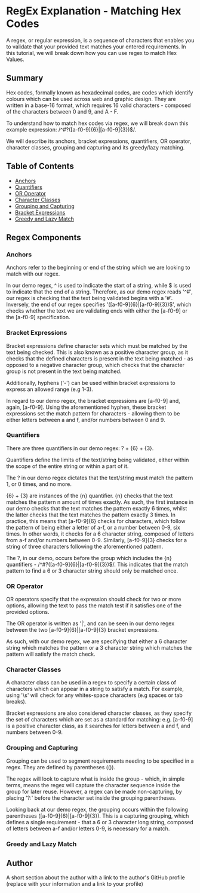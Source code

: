 # RegEx Explanation - Matching Hex Codes

A regex, or regular expression, is a sequence of characters that enables you to validate that your provided text matches your entered requirements. In this tutorial, we will break down how you can use regex to match Hex Values.

## Summary

Hex codes, formally known as hexadecimal codes, are codes which identify colours which can be used across web and graphic design. They are written in a base-16 format, which requires 16 valid characters - composed of the characters between 0 and 9, and A - F.

To understand how to match hex codes via regex, we will break down this example expression: /^#?([a-f0-9]{6}|[a-f0-9]{3})$/.

We will describe its anchors, bracket expressions, quantifiers, OR operator, character classes, grouping and capturing and its greedy/lazy matching. 

## Table of Contents

- [Anchors](#anchors)
- [Quantifiers](#quantifiers)
- [OR Operator](#or-operator)
- [Character Classes](#character-classes)
- [Grouping and Capturing](#grouping-and-capturing)
- [Bracket Expressions](#bracket-expressions)
- [Greedy and Lazy Match](#greedy-and-lazy-match)


## Regex Components

### Anchors

Anchors refer to the beginning or end of the string which we are looking to match with our regex.

 In our demo regex, ^ is used to indicate the start of a string, while $ is used to indicate that the end of a string. Therefore, as our demo regex reads '^#', our regex is checking that the text being validated begins with a '#'. Inversely, the end of our regex specifies '([a-f0-9]{6}|[a-f0-9]{3})$', which checks whether the text we are validating ends with either the [a-f0-9] or the [a-f0-9] specification.

### Bracket Expressions

Bracket expressions define character sets which must be matched by the text being checked. This is also known as a positive character group, as it checks that the defined characters is present in the text being matched - as opposed to a negative character group, which checks that the character group is not present in the text being matched.

Additionally, hyphens ('-') can be used within bracket expressions to express an allowed range (e.g 1-3).

In regard to our demo regex, the bracket expressions are [a-f0-9] and, again, [a-f0-9]. Using the aforementioned hyphen, these bracket expressions set the match pattern for characters - allowing them to be either letters between a and f, and/or numbers between 0 and 9. 

### Quantifiers

There are three quantifiers in our demo regex: ? + {6} + {3}. 

Quantifiers define the limits of the text/string being validated, either within the scope of the entire string or within a part of it.

The ? in our demo regex dictates that the text/string must match the pattern 1, or 0 times, and no more. 

{6} + {3} are instances of the {n} quantifier. {n} checks that the text matches the pattern n amount of times exactly. As such, the first instance in our demo checks that the text matches the pattern exactly 6 times, whilst the latter checks that the text matches the pattern exactly 3 times. In practice, this means that [a-f0-9]{6} checks for characters, which follow the pattern of being either a letter of a-f, or a number between 0-9, six times. In other words, it checks for a 6 character string, composed of letters from a-f and/or numbers between 0-9. Similarly, [a-f0-9]{3} checks for a string of three characters following the aforementioned pattern.

The ?, in our demo, occurs before the group which includes the {n} quantifiers - /^#?([a-f0-9]{6}|[a-f0-9]{3})$/. This indicates that the match pattern to find a 6 or 3 character string should only be matched once.

### OR Operator

OR operators specify that the expression should check for two or more options, allowing the text to pass the match test if it satisfies one of the provided options.

The OR operator is written as '|', and can be seen in our demo regex between the two [a-f0-9]{6}|[a-f0-9]{3} bracket expressions. 

As such, with our demo regex, we are specifying that either a 6 character string which matches the pattern or a 3 character string which matches the pattern will satisfy the match check.

### Character Classes

A character class can be used in a regex to specify a certain class of characters which can appear in a string to satisfy a match. For example, using '\s' will check for any whites-space characters (e.g spaces or tab breaks). 

Bracket expressions are also considered character classes, as they specify the set of characters which are set as a standard for matching: e.g. [a-f0-9] is a positive character class, as it searches for letters between a and f, and numbers between 0-9.

### Grouping and Capturing

Grouping can be used to segment requirements needing to be specified in a regex. They are defined by parentheses (()).

The regex will look to capture what is inside the group - which, in simple terms, means the regex will capture the character sequence inside the group for later reuse. However, a regex can be made non-capturing, by placing '?:' before the character set inside the grouping parentheses. 

Looking back at our demo regex, the grouping occurs within the following parentheses ([a-f0-9]{6}|[a-f0-9]{3}). This is a capturing grouping, which defines a single requirement - that a 6 or 3 character long string, composed of letters between a-f and/or letters 0-9, is necessary for a match.

### Greedy and Lazy Match



## Author

A short section about the author with a link to the author's GitHub profile (replace with your information and a link to your profile)
